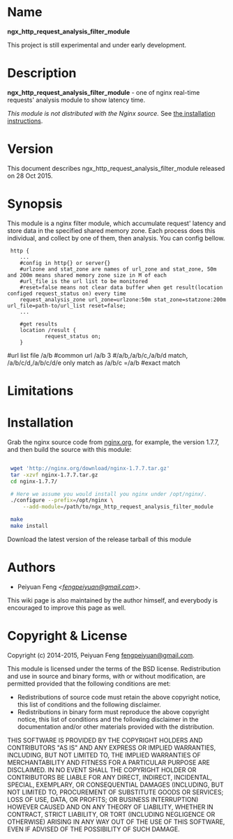 Name
====

**ngx_http_request_analysis_filter_module**

This project is still experimental and under early development.

Description
===========

**ngx_http_request_analysis_filter_module** - one of nginx real-time requests' analysis module to show latency time. 


*This module is not distributed with the Nginx source.* See [the installation instructions](#installation).


Version
=======

This document describes ngx_http_request_analysis_filter_module released on 28 Oct 2015.

Synopsis
========

This module is a nginx filter module, which accumulate request' latency and store data in the specified shared memory zone. Each process does this individual, and collect by one of them, then analysis.
You can config bellow.
```nginx
 http {
	...
	#config in http{} or server{}
	#urlzone and stat_zone are names of url_zone and stat_zone, 50m and 200m means shared memory zone size in M of each
	#url_file is the url list to be monitored
	#reset=false means not clear data buffer when get result(location configed request_status on) every time 
	request_analysis_zone url_zone=urlzone:50m stat_zone=statzone:200m url_file=path-to/url_list reset=false;
	... 

	#get results
	location /result {
    		request_status on;
	}

```
#url list file
/a/b  #common url
/a/b 3 #/a/b,/a/b/c,/a/b/d match, /a/b/c/d,/a/b/c/d/e only match as /a/b/c
=/a/b #exact match

Limitations
===========


Installation
============

Grab the nginx source code from [nginx.org](http://nginx.org/), for example,
the version 1.7.7, and then build the source with this module:

```bash

 wget 'http://nginx.org/download/nginx-1.7.7.tar.gz'
 tar -xzvf nginx-1.7.7.tar.gz
 cd nginx-1.7.7/

 # Here we assume you would install you nginx under /opt/nginx/.
 ./configure --prefix=/opt/nginx \
     --add-module=/path/to/ngx_http_request_analysis_filter_module

 make
 make install
```

Download the latest version of the release tarball of this module

Authors
=======

* Peiyuan Feng *&lt;fengpeiyuan@gmail.com&gt;*.

This wiki page is also maintained by the author himself, and everybody is encouraged to improve this page as well.

Copyright & License
===================

Copyright (c) 2014-2015, Peiyuan Feng <fengpeiyuan@gmail.com>.

This module is licensed under the terms of the BSD license.
Redistribution and use in source and binary forms, with or without
modification, are permitted provided that the following conditions
are met:

* Redistributions of source code must retain the above copyright notice, this list of conditions and the following disclaimer.
* Redistributions in binary form must reproduce the above copyright notice, this list of conditions and the following disclaimer in the documentation and/or other materials provided with the distribution.

THIS SOFTWARE IS PROVIDED BY THE COPYRIGHT HOLDERS AND CONTRIBUTORS
"AS IS" AND ANY EXPRESS OR IMPLIED WARRANTIES, INCLUDING, BUT NOT
LIMITED TO, THE IMPLIED WARRANTIES OF MERCHANTABILITY AND FITNESS FOR
A PARTICULAR PURPOSE ARE DISCLAIMED. IN NO EVENT SHALL THE COPYRIGHT
HOLDER OR CONTRIBUTORS BE LIABLE FOR ANY DIRECT, INDIRECT, INCIDENTAL,
SPECIAL, EXEMPLARY, OR CONSEQUENTIAL DAMAGES (INCLUDING, BUT NOT LIMITED
TO, PROCUREMENT OF SUBSTITUTE GOODS OR SERVICES; LOSS OF USE, DATA, OR
PROFITS; OR BUSINESS INTERRUPTION) HOWEVER CAUSED AND ON ANY THEORY OF
LIABILITY, WHETHER IN CONTRACT, STRICT LIABILITY, OR TORT (INCLUDING
NEGLIGENCE OR OTHERWISE) ARISING IN ANY WAY OUT OF THE USE OF THIS
SOFTWARE, EVEN IF ADVISED OF THE POSSIBILITY OF SUCH DAMAGE.
